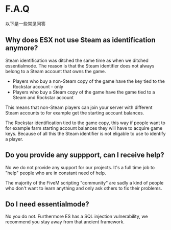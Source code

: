 # F.A.Q

以下是一些常见问答

## Why does ESX not use Steam as identification anymore? 

Steam identification was ditched the same time as when we ditched essentialmode. The reason is that the Steam identifier does not always belong to a Steam account that owns the game.

- Players who buy a non-Steam copy of the game have the key tied to the Rockstar account - only
- Players who buy a Steam copy of the game have the game tied to a Steam and Rockstar account

This means that non-Steam players can join your server with different Steam accounts to for example get the starting account balances.

The Rockstar identification tied to the game copy, this way if people want to for example farm starting account balances they will have to acquire game keys. Because of all this the Steam identifier is not eligable to use to identify a player.

## Do you provide any suppport, can I receive help?

No we do not provide any support for our projects. It's a full time job to "help" people who are in constant need of help.

The majority of the FiveM scripting "community" are sadly a kind of people who don't want to learn anything and only ask others to fix their problems.

## Do I need essentialmode?

No you do not. Furthermore ES has a SQL injection vulnerability, we recommend you stay away from that ancient framework.
